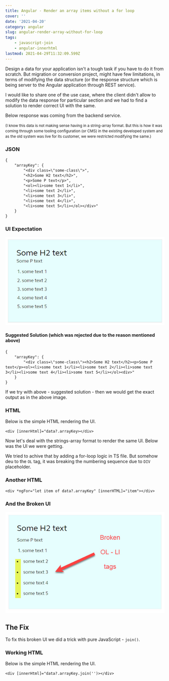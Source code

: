 ```yaml
---
title: Angular - Render an array items without a for loop
cover: ''
date: '2021-04-20'
category: angular
slug: angular-render-array-without-for-loop
tags:
    - javascript-join
    - angular-innerhtml
lastmod: 2021-04-29T11:32:09.599Z
---
```



Design a data for your application isn't a tough task if you have to do it from scratch. But migration or conversion project, might have few limitations, in terms of modifying the data structure (or the response structure which is being server to the Angular application through REST service).

I would like to share one of the use case, where the client didn't allow to modify the data response for particular section and we had to find a solution to render correct UI with the same.

Below response was coming from the backend service.

<small>(I know this data is not making sense having in a string-array format. But this is how it was coming through some tooling configuration (or CMS) in the existing developed system and as the old system was live for its customer, we were restricted modifying the same.)</small>

### JSON
```
{
	"arrayKey": {
		"<div class=\"some-class\">",
		"<h2>Some H2 text</h2>",
		"<p>Some P text</p>",
		"<ol><li>some text 1</li>",
		"<li>some text 2</li>",
		"<li>some text 3</li>",
		"<li>some text 4</li>",
		"<li>some text 5</li></ol></div>"
	}
}
```

### UI Expectation
![enter image description here](https://raw.githubusercontent.com/kutec/kutec.co.in/master/content/correct-output.jpg)

#### Suggested Solution (which was rejected due to the reason mentioned above)
```
{
	"arrayKey": {
		"<div class=\"some-class\"><h2>Some H2 text</h2><p>Some P text</p><ol><li>some text 1</li><li>some text 2</li><li>some text 3</li><li>some text 4</li><li>some text 5</li></ol><div>"
	}
}
```
If we try with above - suggested solution - then we would get the exact output as in the above image. 

### HTML
Below is the simple HTML rendering the UI.

```
<div [innerHtml]="data?.arrayKey></div>
```

Now let's deal with the strings-array format to render the same UI. Below was the UI we were getting.


We tried to achive that by adding a for-loop logic in TS file. But somehow deu to the `OL` tag, it was breaking the numbering sequence due to `DIV` placeholder.

### Another HTML
```
<div *ngFor="let item of data?.arrayKey" [innerHTML]="item"></div>
```


### And the Broken UI
![enter image description here](https://raw.githubusercontent.com/kutec/kutec.co.in/master/content/incorrect-output-for-loop.jpg)

## The Fix
To fix this broken UI we did a trick with pure JavaScript - `join()`.

### Working HTML
Below is the simple HTML rendering the UI.

```
<div [innerHtml]="data?.arrayKey.join('')></div>
```
